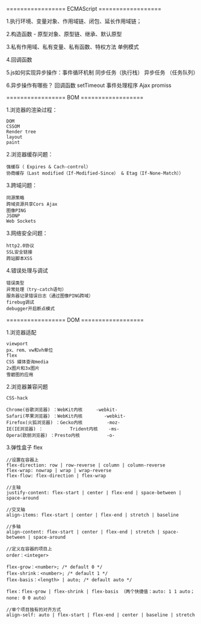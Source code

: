 
=================  ECMAScript ==================

1.执行环境、变量对象、作用域链、闭包、延长作用域链；

2.构造函数 - 原型对象、原型链、继承、默认原型

3.私有作用域、私有变量、私有函数、特权方法 单例模式

4.回调函数

5.js如何实现异步操作：事件循环机制
    同步任务（执行栈）
    异步任务 （任务队列）

6.异步操作有哪些？
    回调函数
    setTimeout
    事件处理程序
    Ajax
    promiss

=================  BOM ==================

1.浏览器的渲染过程：

    DOM
    CSSOM
    Render tree
    layout
    paint

2.浏览器缓存问题：

    强缓存（ Expires & Cach-control）
    协商缓存（Last modified（If-Modified-Since） & Etag（If-None-Match））

3.跨域问题：

    同源策略
    跨域资源共享Cors Ajax
    图像PING
    JSONP
    Web Sockets

3.网络安全问题：

    http2.0协议
    SSL安全链接
    跨站脚本XSS

4.错误处理与调试

    错误类型
    异常处理（try-catch语句）
    服务器记录错误日志（通过图像PING跨域）
    firebug调试
    debugger开启断点模式

=================  DOM ==================

1.浏览器适配

    viewport
    px、rem、vw和vh单位
    flex
    CSS 媒体查询media
    2x图片和3x图片
    雪碧图的应用

2.浏览器兼容问题

    CSS-hack

    Chrome(谷歌浏览器) ：WebKit内核     -webkit-
    Safari(苹果浏览器) ：WebKit内核        -webkit-
    Firefox(火狐浏览器) ：Gecko内核         -moz-
    IE(IE浏览器) ：          Trident内核    -ms-
    Opera(欧朋浏览器) ：Presto内核          -o-

3.弹性盒子 flex

    //设置在容器上
    flex-direction: row | row-reverse | column | column-reverse
    flex-wrap: nowrap | wrap | wrap-reverse
    flex-flow: flex-direction | flex-wrap

    //主轴
    justify-content: flex-start | center | flex-end | space-between | space-around
    
    //交叉轴
    align-items: flex-start | center | flex-end | stretch | baseline

    //多轴
    align-content: flex-start | center | flex-end | stretch | space-between | space-around

    //定义在容器的项目上
    order：<integer>

    flex-grow：<number>; /* default 0 */
    flex-shrink：<number>; /* default 1 */
    flex-basis：<length> | auto; /* default auto */

    flex：flex-grow | flex-shrink | flex-basis （两个快捷值：auto: 1 1 auto；none: 0 0 auto）

    //单个项目独有的对齐方式
    align-self: auto | flex-start | flex-end | center | baseline | stretch